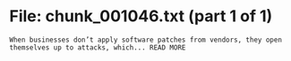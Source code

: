 ﻿# File: chunk_001046.txt (part 1 of 1)
```
When businesses don’t apply software patches from vendors, they open themselves up to attacks, which... READ MORE
```

